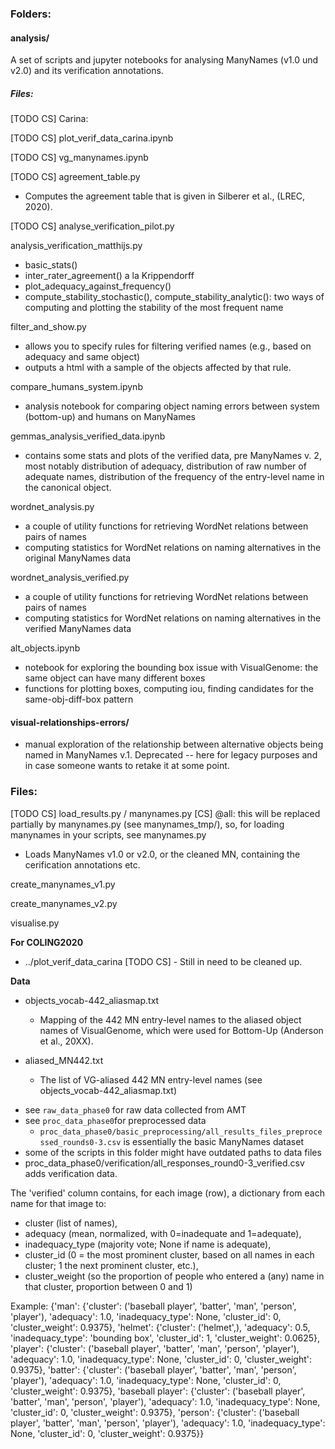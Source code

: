 ### Folders:

#### analysis/
A set of scripts and jupyter notebooks for analysing ManyNames (v1.0 und v2.0) and its verification annotations. 

##### Files:

[TODO CS] Carina:

[TODO CS] plot_verif_data_carina.ipynb

[TODO CS] vg_manynames.ipynb

[TODO CS] agreement_table.py
- Computes the agreement table that is given in Silberer et al., (LREC, 2020).

[TODO CS] analyse_verification_pilot.py


analysis_verification_matthijs.py

- basic_stats()
- inter_rater_agreement() a la Krippendorff
- plot_adequacy_against_frequency()
- compute_stability_stochastic(), compute_stability_analytic(): two ways of computing and plotting the stability of the most frequent name 

filter_and_show.py
- allows you to specify rules for filtering verified names (e.g., based on adequacy and same object)
- outputs a html with a sample of the objects affected by that rule.

compare_humans_system.ipynb
- analysis notebook for comparing object naming errors between system (bottom-up) and humans on ManyNames

gemmas_analysis_verified_data.ipynb

- contains some stats and plots of the verified data, pre ManyNames v. 2, most notably distribution of adequacy, distribution of raw number of adequate names, distribution of the frequency of the entry-level name in the canonical object. 

wordnet_analysis.py

- a couple of utility functions for retrieving WordNet relations between pairs of names
- computing statistics for WordNet relations on naming alternatives in the original ManyNames data

wordnet_analysis_verified.py
- a couple of utility functions for retrieving WordNet relations between pairs of names
- computing statistics for WordNet relations on naming alternatives in the verified ManyNames data

alt_objects.ipynb
- notebook for exploring the bounding box issue with VisualGenome: the same object can have many different boxes
- functions for plotting boxes, computing iou, finding candidates for the same-obj-diff-box pattern 


#### visual-relationships-errors/

- manual exploration of the relationship between alternative objects being named in ManyNames v.1. Deprecated -- here for legacy purposes and in case someone wants to retake it at some point.

### Files:

[TODO CS] load_results.py  / manynames.py
  [CS] @all: this will be replaced partially by manynames.py (see manynames_tmp/), so, for loading manynames in your scripts, see manynames.py

- Loads ManyNames v1.0 or v2.0, or the cleaned MN, containing the cerification annotations etc.  


create_manynames_v1.py

create_manynames_v2.py

visualise.py


**For COLING2020**

* ../plot_verif_data_carina
[TODO CS]  - Still in need to be cleaned up.


**Data**

- objects_vocab-442_aliasmap.txt
    - Mapping of the 442 MN entry-level names to the aliased object names of VisualGenome, which were used for Bottom-Up (Anderson et al., 20XX).

- aliased_MN442.txt
    - The list of VG-aliased 442 MN entry-level names (see objects_vocab-442_aliasmap.txt)

* see `raw_data_phase0` for raw data collected from AMT
* see `proc_data_phase0`for preprocessed data
  - `proc_data_phase0/basic_preprocessing/all_results_files_preprocessed_rounds0-3.csv` is essentially the basic ManyNames dataset
* some of the scripts in this folder might have outdated paths to data files
* proc_data_phase0/verification/all_responses_round0-3_verified.csv adds verification data.

The 'verified' column contains, for each image (row), a dictionary from each name for that image to:
-   cluster (list of names),
-   adequacy (mean, normalized, with 0=inadequate and 1=adequate),
-   inadequacy_type (majority vote; None if name is adequate),
-   cluster_id (0 = the most prominent cluster, based on all names in each cluster; 1 the next prominent cluster, etc.),
-   cluster_weight (so the proportion of people who entered a (any) name in that cluster, proportion between 0 and 1)

Example: {'man': {'cluster': ('baseball player', 'batter', 'man', 'person', 'player'), 'adequacy': 1.0, 'inadequacy_type': None, 'cluster_id': 0, 'cluster_weight': 0.9375}, 'helmet': {'cluster': ('helmet',), 'adequacy': 0.5, 'inadequacy_type': 'bounding box', 'cluster_id': 1, 'cluster_weight': 0.0625}, 'player': {'cluster': ('baseball player', 'batter', 'man', 'person', 'player'), 'adequacy': 1.0, 'inadequacy_type': None, 'cluster_id': 0, 'cluster_weight': 0.9375}, 'batter': {'cluster': ('baseball player', 'batter', 'man', 'person', 'player'), 'adequacy': 1.0, 'inadequacy_type': None, 'cluster_id': 0, 'cluster_weight': 0.9375}, 'baseball player': {'cluster': ('baseball player', 'batter', 'man', 'person', 'player'), 'adequacy': 1.0, 'inadequacy_type': None, 'cluster_id': 0, 'cluster_weight': 0.9375}, 'person': {'cluster': ('baseball player', 'batter', 'man', 'person', 'player'), 'adequacy': 1.0, 'inadequacy_type': None, 'cluster_id': 0, 'cluster_weight': 0.9375}}


